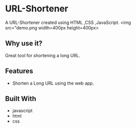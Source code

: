 # URL-Shortener

A URL-Shortener created using HTML ,CSS ,JavaScript.
<img src="demo.png width=400px height=400px>

## Why use it?

Great tool for shortening a long URL.

## Features

* Shorten a Long URL using the web app.

## Built With

* javascript
* html
* css 
